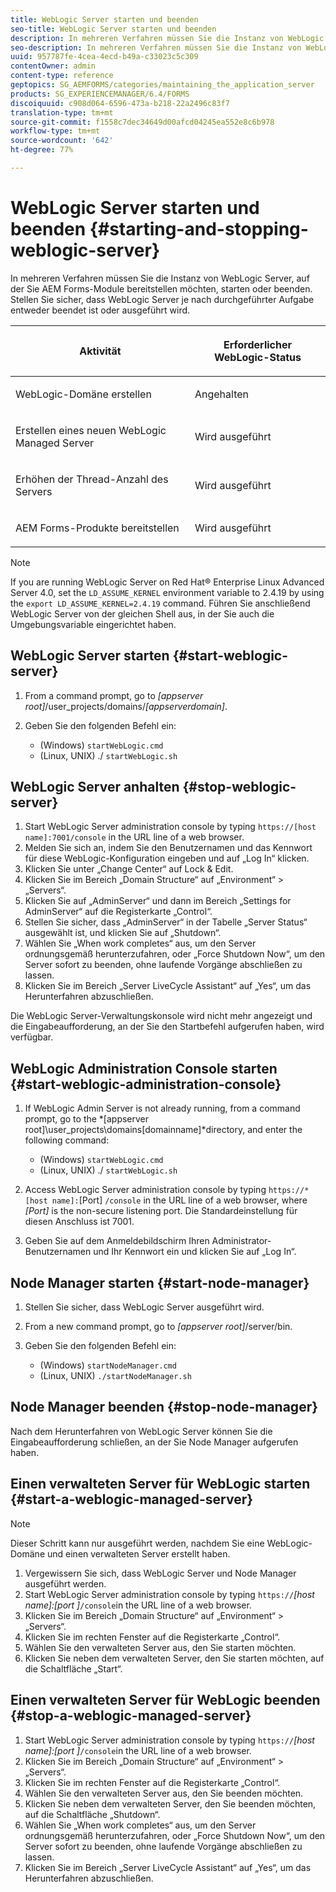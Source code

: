 ```yaml
---
title: WebLogic Server starten und beenden
seo-title: WebLogic Server starten und beenden
description: In mehreren Verfahren müssen Sie die Instanz von WebLogic Server, auf der Sie AEM Forms-Module bereitstellen möchten, starten oder beenden. In diesem Dokument wird beschrieben, wie Sie den WebLogic Server starten und stoppen.
seo-description: In mehreren Verfahren müssen Sie die Instanz von WebLogic Server, auf der Sie AEM Forms-Module bereitstellen möchten, starten oder beenden. In diesem Dokument wird beschrieben, wie Sie den WebLogic Server starten und stoppen.
uuid: 957787fe-4cea-4ecd-b49a-c33023c5c309
contentOwner: admin
content-type: reference
geptopics: SG_AEMFORMS/categories/maintaining_the_application_server
products: SG_EXPERIENCEMANAGER/6.4/FORMS
discoiquuid: c908d064-6596-473a-b218-22a2496c83f7
translation-type: tm+mt
source-git-commit: f1558c7dec34649d00afcd04245ea552e8c6b978
workflow-type: tm+mt
source-wordcount: '642'
ht-degree: 77%

---
```



# WebLogic Server starten und beenden {#starting-and-stopping-weblogic-server}

In mehreren Verfahren müssen Sie die Instanz von WebLogic Server, auf der Sie AEM Forms-Module bereitstellen möchten, starten oder beenden. Stellen Sie sicher, dass WebLogic Server je nach durchgeführter Aufgabe entweder beendet ist oder ausgeführt wird.

<table> 
 <thead> 
  <tr> 
   <th><p>Aktivität</p></th> 
   <th><p>Erforderlicher WebLogic-Status</p></th> 
  </tr> 
 </thead> 
 <tbody>
  <tr> 
   <td><p>WebLogic-Domäne erstellen</p></td> 
   <td><p>Angehalten</p></td> 
  </tr> 
  <tr> 
   <td><p>Erstellen eines neuen WebLogic Managed Server</p></td> 
   <td><p>Wird ausgeführt</p></td> 
  </tr> 
  <tr> 
   <td><p>Erhöhen der Thread-Anzahl des Servers</p></td> 
   <td><p>Wird ausgeführt</p></td> 
  </tr> 
  <tr> 
   <td><p>AEM Forms-Produkte bereitstellen</p></td> 
   <td><p>Wird ausgeführt</p></td> 
  </tr> 
 </tbody> 
</table>

>[!NOTE]
>
>If you are running WebLogic Server on Red Hat® Enterprise Linux Advanced Server 4.0, set the `LD_ASSUME_KERNEL` environment variable to 2.4.19 by using the `export LD_ASSUME_KERNEL=2.4.19` command. Führen Sie anschließend WebLogic Server von der gleichen Shell aus, in der Sie auch die Umgebungsvariable eingerichtet haben.

## WebLogic Server starten {#start-weblogic-server}

1. From a command prompt, go to *[appserver root]*/user_projects/domains/*[appserverdomain]*.
1. Geben Sie den folgenden Befehl ein:

   * (Windows) `startWebLogic.cmd`
   * (Linux, UNIX) ./ `startWebLogic.sh`

## WebLogic Server anhalten {#stop-weblogic-server}

1. Start WebLogic Server administration console by typing `https://[host name]:7001/console` in the URL line of a web browser.
1. Melden Sie sich an, indem Sie den Benutzernamen und das Kennwort für diese WebLogic-Konfiguration eingeben und auf „Log In“ klicken.
1. Klicken Sie unter „Change Center“ auf Lock &amp; Edit.
1. Klicken Sie im Bereich „Domain Structure“ auf „Environment“ > „Servers“.
1. Klicken Sie auf „AdminServer“ und dann im Bereich „Settings for AdminServer“ auf die Registerkarte „Control“.
1. Stellen Sie sicher, dass „AdminServer“ in der Tabelle „Server Status“ ausgewählt ist, und klicken Sie auf „Shutdown“.
1. Wählen Sie „When work completes“ aus, um den Server ordnungsgemäß herunterzufahren, oder „Force Shutdown Now“, um den Server sofort zu beenden, ohne laufende Vorgänge abschließen zu lassen.
1. Klicken Sie im Bereich „Server LiveCycle Assistant“ auf „Yes“, um das Herunterfahren abzuschließen.

Die WebLogic Server-Verwaltungskonsole wird nicht mehr angezeigt und die Eingabeaufforderung, an der Sie den Startbefehl aufgerufen haben, wird verfügbar.

## WebLogic Administration Console starten {#start-weblogic-administration-console}

1. If WebLogic Admin Server is not already running, from a command prompt, go to the *[appserver root]\user_projects\domains\[domainname]*directory, and enter the following command:

   * (Windows) `startWebLogic.cmd`
   * (Linux, UNIX) ./ `startWebLogic.sh`

1. Access WebLogic Server administration console by typing `https://*[host name]:`[Port] `/console` in the URL line of a web browser, where *[Port]* is the non-secure listening port. Die Standardeinstellung für diesen Anschluss ist 7001.
1. Geben Sie auf dem Anmeldebildschirm Ihren Administrator-Benutzernamen und Ihr Kennwort ein und klicken Sie auf „Log In“.

## Node Manager starten {#start-node-manager}

1. Stellen Sie sicher, dass WebLogic Server ausgeführt wird.
1. From a new command prompt, go to *[appserver root]*/server/bin.
1. Geben Sie den folgenden Befehl ein:

   * (Windows) `startNodeManager.cmd`
   * (Linux, UNIX) `./startNodeManager.sh`

## Node Manager beenden {#stop-node-manager}

Nach dem Herunterfahren von WebLogic Server können Sie die Eingabeaufforderung schließen, an der Sie Node Manager aufgerufen haben.

## Einen verwalteten Server für WebLogic starten {#start-a-weblogic-managed-server}

>[!NOTE]
>
>Dieser Schritt kann nur ausgeführt werden, nachdem Sie eine WebLogic-Domäne und einen verwalteten Server erstellt haben.

1. Vergewissern Sie sich, dass WebLogic Server und Node Manager ausgeführt werden.
1. Start WebLogic Server administration console by typing `https://`*[host name]:[port ]*`/console`in the URL line of a web browser.
1. Klicken Sie im Bereich „Domain Structure“ auf „Environment“ > „Servers“.
1. Klicken Sie im rechten Fenster auf die Registerkarte „Control“.
1. Wählen Sie den verwalteten Server aus, den Sie starten möchten.
1. Klicken Sie neben dem verwalteten Server, den Sie starten möchten, auf die Schaltfläche „Start“.

## Einen verwalteten Server für WebLogic beenden {#stop-a-weblogic-managed-server}

1. Start WebLogic Server administration console by typing `https://`*[host name]:[port ]*`/console`in the URL line of a web browser.
1. Klicken Sie im Bereich „Domain Structure“ auf „Environment“ > „Servers“.
1. Klicken Sie im rechten Fenster auf die Registerkarte „Control“.
1. Wählen Sie den verwalteten Server aus, den Sie beenden möchten.
1. Klicken Sie neben dem verwalteten Server, den Sie beenden möchten, auf die Schaltfläche „Shutdown“.
1. Wählen Sie „When work completes“ aus, um den Server ordnungsgemäß herunterzufahren, oder „Force Shutdown Now“, um den Server sofort zu beenden, ohne laufende Vorgänge abschließen zu lassen.
1. Klicken Sie im Bereich „Server LiveCycle Assistant“ auf „Yes“, um das Herunterfahren abzuschließen.

